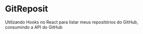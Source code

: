 # GitReposit
Utilizando Hooks no React para listar meus repositórios do GitHub, consumindo a API do GitHub
